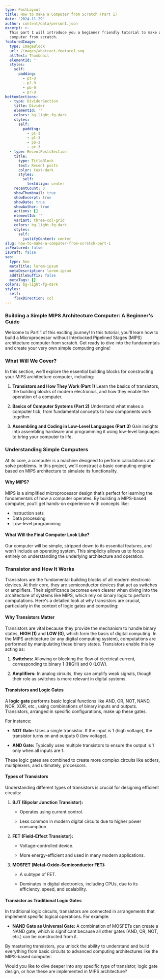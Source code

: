 ```yaml
---
type: PostLayout
title: How to make a Computer from Scratch (Part 1)
date: '2024-11-29'
author: content/data/person1.json
excerpt: >-
  This part 1 will introduce you a beginner friendly tutorial to make a simple
  computer from scratch.
featuredImage:
  type: ImageBlock
  url: /images/abstract-feature1.svg
  altText: Thumbnail
  elementId: ''
  styles:
    self:
      padding:
        - pt-0
        - pl-0
        - pb-0
        - pr-0
bottomSections:
  - type: DividerSection
    title: Divider
    elementId: ''
    colors: bg-light-fg-dark
    styles:
      self:
        padding:
          - pt-3
          - pl-3
          - pb-3
          - pr-3
  - type: RecentPostsSection
    title:
      type: TitleBlock
      text: Recent posts
      color: text-dark
      styles:
        self:
          textAlign: center
    recentCount: 3
    showThumbnail: true
    showExcerpt: true
    showDate: true
    showAuthor: true
    actions: []
    elementId: ''
    variant: three-col-grid
    colors: bg-light-fg-dark
    styles:
      self:
        justifyContent: center
slug: how-to-make-a-computer-from-scratch-part-1
isFeatured: false
isDraft: false
seo:
  type: Seo
  metaTitle: lorem-ipsum
  metaDescription: lorem-ipsum
  addTitleSuffix: false
  metaTags: []
colors: bg-light-fg-dark
styles:
  self:
    flexDirection: col
---
```

### **Building a Simple MIPS Architecture Computer: A Beginner's Guide**

Welcome to Part 1 of this exciting journey! In this tutorial, you'll learn how to build a Microprocessor without Interlocked Pipelined Stages (MIPS) architecture computer from scratch. Get ready to dive into the fundamentals and create your very own simple computing engine!

### **What Will We Cover?**

In this section, we’ll explore the essential building blocks for constructing your MIPS architecture computer, including:

1.  **Transistors and How They Work (Part 1)** Learn the basics of transistors, the building blocks of modern electronics, and how they enable the operation of a computer.

2.  **Basics of Computer Systems (Part 2)**
    Understand what makes a computer tick, from fundamental concepts to how components work together.

3.  **Assembling and Coding in Low-Level Languages (Part 3)**
    Gain insights into assembling hardware and programming it using low-level languages to bring your computer to life.

### **Understanding Simple Computers**

At its core, a computer is a machine designed to perform calculations and solve problems. In this project, we’ll construct a basic computing engine based on MIPS architecture to simulate its functionality.

#### **Why MIPS?**

MIPS is a simplified microprocessor design that’s perfect for learning the fundamentals of how a computer operates. By building a MIPS-based computer, you’ll get hands-on experience with concepts like:

*   Instruction sets
*   Data processing
*   Low-level programming

#### **What Will the Final Computer Look Like?**

Our computer will be simple, stripped down to its essential features, and won’t include an operating system. This simplicity allows us to focus entirely on understanding the underlying architecture and operation.

### **Transistor and How It Works**

Transistors are the fundamental building blocks of all modern electronic devices. At their core, they are semiconductor devices that act as switches or amplifiers. Their significance becomes even clearer when diving into the architecture of systems like MIPS, which rely on binary logic to perform computations. Here's a detailed look at why transistors are crucial, particularly in the context of logic gates and computing:

#### **Why Transistors Matter**

Transistors are vital because they provide the mechanism to handle binary states, **HIGH (1)** and **LOW (0)**, which form the basis of digital computing. In the MIPS architecture (or any digital computing system), computations are performed by manipulating these binary states. Transistors enable this by acting as:

1.  **Switches:** Allowing or blocking the flow of electrical current, corresponding to binary 1 (HIGH) and 0 (LOW).

2.  **Amplifiers:** In analog circuits, they can amplify weak signals, though their role as switches is more relevant in digital systems.

#### **Transistors and Logic Gates**

A **logic gate** performs basic logical functions like AND, OR, NOT, NAND, NOR, XOR, etc., using combinations of binary inputs and outputs. Transistors, arranged in specific configurations, make up these gates.

For instance:

*   **NOT Gate:** Uses a single transistor. If the input is 1 (high voltage), the transistor turns on and outputs 0 (low voltage).

*   **AND Gate:** Typically uses multiple transistors to ensure the output is 1 only when all inputs are 1.

These logic gates are combined to create more complex circuits like adders, multiplexers, and ultimately, processors.

#### **Types of Transistors**

Understanding different types of transistors is crucial for designing efficient circuits:

1.  **BJT (Bipolar Junction Transistor):**

    *   Operates using current control.

    *   Less common in modern digital circuits due to higher power consumption.

2.  **FET (Field-Effect Transistor):**

    *   Voltage-controlled device.

    *   More energy-efficient and used in many modern applications.

3.  **MOSFET (Metal-Oxide-Semiconductor FET):**

    *   A subtype of FET.

    *   Dominates in digital electronics, including CPUs, due to its efficiency, speed, and scalability.


#### **Transistor as Traditional Logic Gates**

In traditional logic circuits, transistors are connected in arrangements that implement specific logical operations. For example:

*   **NAND Gate as Universal Gate:** A combination of MOSFETs can create a NAND gate, which is significant because all other gates (AND, OR, NOT, etc.) can be constructed from it.

By mastering transistors, you unlock the ability to understand and build everything from basic circuits to advanced computing architectures like the MIPS-based computer.

Would you like to dive deeper into any specific type of transistor, logic gate design, or how these are implemented in MIPS architecture?
